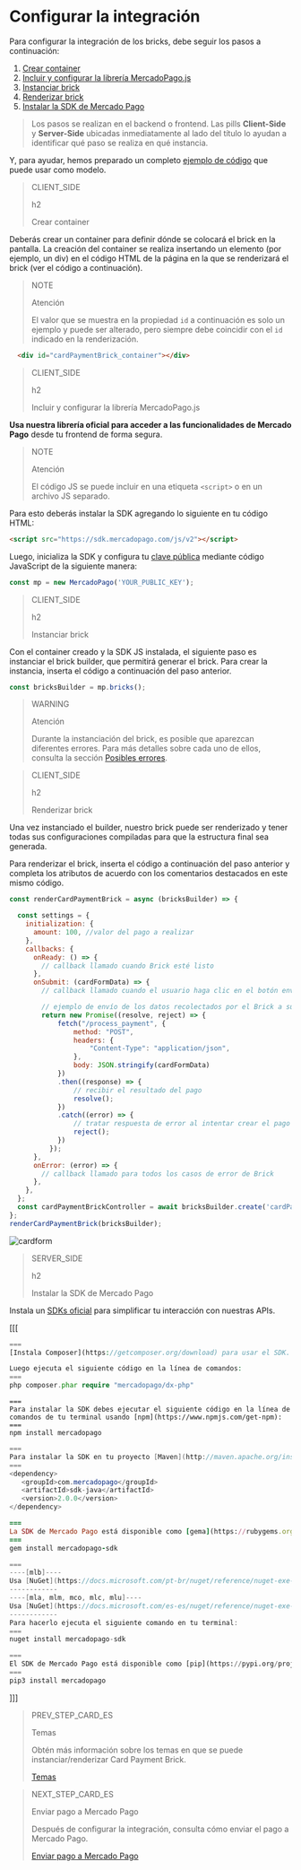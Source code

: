 # Configurar la integración

Para configurar la integración de los bricks, debe seguir los pasos a continuación:

1. [Crear container](https://www.mercadopago[FAKER][URL][DOMAIN]/developers/es/docs/checkout-bricks-beta/integration/configure-integration#bookmark_crear_container)
2. [Incluir y configurar la librería MercadoPago.js](https://www.mercadopago[FAKER][URL][DOMAIN]/developers/es/docs/checkout-bricks/integration/configure-integration#bookmark_incluir_y_configurar_la_librería_mercadopago.js)
3. [Instanciar brick](https://www.mercadopago[FAKER][URL][DOMAIN]/developers/es/docs/checkout-bricks/integration/configure-integration#bookmark_instanciar_brick)
4. [Renderizar brick](https://www.mercadopago[FAKER][URL][DOMAIN]/developers/es/docs/checkout-bricks/integration/configure-integration#bookmark_renderizar_brick)
5. [Instalar la SDK de Mercado Pago](https://www.mercadopago[FAKER][URL][DOMAIN]/developers/es/docs/checkout-bricks/integration/configure-integration#bookmark_instalar_la_sdk_de_mercado_pago)

> Los pasos se realizan en el backend o frontend. Las pills **Client-Side** y **Server-Side** ubicadas inmediatamente al lado del título lo ayudan a identificar qué paso se realiza en qué instancia.

Y, para ayudar, hemos preparado un completo [ejemplo de código](developers/es/docs/checkout-bricks/integration/code-example#bookmark_configurar_la_integración) que puede usar como modelo.

> CLIENT_SIDE
>
> h2
>
> Crear container

Deberás crear un container para definir dónde se colocará el brick en la pantalla. La creación del container se realiza insertando un elemento (por ejemplo, un div) en el código HTML de la página en la que se renderizará el brick (ver el código a continuación).

> NOTE
>
> Atención
>
> El valor que se muestra en la propiedad `id` a continuación es solo un ejemplo y puede ser alterado, pero siempre debe coincidir con el `id` indicado en la renderización.

```html
  <div id="cardPaymentBrick_container"></div>
```

> CLIENT_SIDE
>
> h2
>
> Incluir y configurar la librería MercadoPago.js

**Usa nuestra librería oficial para acceder a las funcionalidades de Mercado Pago** desde tu frontend de forma segura.

> NOTE
>
> Atención
>
> El código JS se puede incluir en una etiqueta `<script>` o en un archivo JS separado.

Para esto deberás instalar la SDK agregando lo siguiente en tu código HTML:

```html
<script src="https://sdk.mercadopago.com/js/v2"></script>
```

Luego, inicializa la SDK y configura tu [clave pública]([FAKER][CREDENTIALS][URL]) mediante código JavaScript de la siguiente manera:

```javascript
const mp = new MercadoPago('YOUR_PUBLIC_KEY');
```

> CLIENT_SIDE
>
> h2
>
> Instanciar brick

Con el container creado y la SDK JS instalada, el siguiente paso es instanciar el brick builder, que permitirá generar el brick. Para crear la instancia, inserta el código a continuación del paso anterior.

```javascript
const bricksBuilder = mp.bricks();
```

> WARNING
>
> Atención
>
> Durante la instanciación del brick, es posible que aparezcan diferentes errores. Para más detalles sobre cada uno de ellos, consulta la sección [Posibles errores](/developers/es/docs/checkout-bricks/additional-content/possible-errors).

> CLIENT_SIDE
>
> h2
>
> Renderizar brick

Una vez instanciado el builder, nuestro brick puede ser renderizado y tener todas sus configuraciones compiladas para que la estructura final sea generada.

Para renderizar el brick, inserta el código a continuación del paso anterior y completa los atributos de acuerdo con los comentarios destacados en este mismo código.

```javascript
const renderCardPaymentBrick = async (bricksBuilder) => {

  const settings = {
    initialization: {
      amount: 100, //valor del pago a realizar
    },
    callbacks: {
      onReady: () => {
        // callback llamado cuando Brick esté listo
      },
      onSubmit: (cardFormData) => {
        // callback llamado cuando el usuario haga clic en el botón enviar los datos

        // ejemplo de envío de los datos recolectados por el Brick a su servidor
        return new Promise((resolve, reject) => {
            fetch("/process_payment", { 
                method: "POST",
                headers: {
                    "Content-Type": "application/json",
                },
                body: JSON.stringify(cardFormData)
            })
            .then((response) => {
                // recibir el resultado del pago
                resolve();
            })
            .catch((error) => {
                // tratar respuesta de error al intentar crear el pago
                reject();
            })
          });
      },
      onError: (error) => { 
        // callback llamado para todos los casos de error de Brick
      },
    },
  };
  const cardPaymentBrickController = await bricksBuilder.create('cardPayment', 'cardPaymentBrick_container', settings);
};
renderCardPaymentBrick(bricksBuilder);
```

![cardform](checkout-bricks/card-form-es.png)

> SERVER_SIDE
>
> h2
>
> Instalar la SDK de Mercado Pago

Instala un [SDKs oficial](/developers/es/guides/sdks) para simplificar tu interacción con nuestras APIs.

[[[
```php
===
[Instala Composer](https://getcomposer.org/download) para usar el SDK.

Luego ejecuta el siguiente código en la línea de comandos:
===
php composer.phar require "mercadopago/dx-php"
```
```node
===
Para instalar la SDK debes ejecutar el siguiente código en la línea de comandos de tu terminal usando [npm](https://www.npmjs.com/get-npm):
===
npm install mercadopago
```
```java
===
Para instalar la SDK en tu proyecto [Maven](http://maven.apache.org/install.html) agrega la siguiente dependencia en tu archivo pom.xml y luego ejecuta 'maven install'.
===
<dependency>
   <groupId>com.mercadopago</groupId>
   <artifactId>sdk-java</artifactId>
   <version>2.0.0</version>
</dependency>
```
```ruby
===
La SDK de Mercado Pago está disponible como [gema](https://rubygems.org/gems/mercadopago-sdk), para instalarla debes ejecutar el siguiente código en la línea de comandos:
===
gem install mercadopago-sdk
```
```csharp
===
----[mlb]----
Usa [NuGet](https://docs.microsoft.com/pt-br/nuget/reference/nuget-exe-cli-reference) para instalar la SDK .NET de Mercado Pago.
------------
----[mla, mlm, mco, mlc, mlu]----
Usa [NuGet](https://docs.microsoft.com/es-es/nuget/reference/nuget-exe-cli-reference) para instalar la SDK .NET de Mercado Pago.
------------
Para hacerlo ejecuta el siguiente comando en tu terminal:
===
nuget install mercadopago-sdk
```
```python
===
El SDK de Mercado Pago está disponible como [pip](https://pypi.org/project/mercadopago/), para instalarla debes ejecutar el siguiente código en la línea de comandos:
===
pip3 install mercadopago
```
]]]

> PREV_STEP_CARD_ES
>
> Temas
>
> Obtén más información sobre los temas en que se puede instanciar/renderizar Card Payment Brick.
>
> [Temas](/developers/es/docs/checkout-bricks/characteristics/themes)
 
> NEXT_STEP_CARD_ES
>
> Enviar pago a Mercado Pago
>
> Después de configurar la integración, consulta cómo enviar el pago a Mercado Pago.
>
> [Enviar pago a Mercado Pago](/developers/es/docs/checkout-bricks/integration/payment-submission)